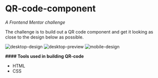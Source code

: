 # QR-code-component
_A Frontend Mentor challenge_

The challenge is to build out a QR code component and get it looking as close to the design below as possible.

![desktop-design](https://user-images.githubusercontent.com/108624425/189769644-16f5c6ef-f236-4cab-98b0-f210ccfe96ea.jpg)
![desktop-preview](https://user-images.githubusercontent.com/108624425/189770440-f49ee1ca-425d-4ed1-8507-fe62746c3ccf.jpg)
![mobile-design](https://user-images.githubusercontent.com/108624425/189770493-17d3a2fe-6b8b-4bd0-8e85-052eac9961a2.jpg)

**#### Tools used in building QR-code**
* HTML
* CSS